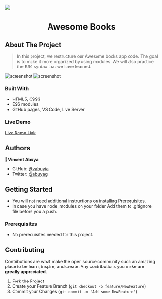 ![](https://img.shields.io/badge/Microverse-blueviolet)
<h1 align="center">Awesome Books</h1>

## About The Project

> In this project, we restructure our Awesome books app code. The goal is to make it more organized by using modules. We will also practice the ES6 syntax that we have learned.

![screenshot](Assets/Screenshot1.png)
![screenshot](Assets/Screenshot2.png)

### Built With

- HTML5, CSS3
- ES6 modules
- GitHub pages, VS Code, Live Server

### Live Demo

[Live Demo Link](https://ibrohimrasulov.github.io/AwesomeBooks-with-ES6//)

## Authors

👤**Vincent Abuya**

- GitHub: [@vabuyia](https://github.com/vabuyia)
- Twitter: [@abuyag](https://twitter.com/abuyag)

## Getting Started

* You will not need additional instructions on installing Prerequisites.
* In case you have node_modules on your folder Add them to .gitignore file before you a push.

### Prerequisites

* No prerequisites needed for this project.


## Contributing

Contributions are what make the open source community such an amazing place to be learn, inspire, and create. Any contributions you make are **greatly appreciated**.

1. Fork the Project
2. Create your Feature Branch (`git checkout -b feature/NewFeature`)
3. Commit your Changes (`git commit -m 'Add some NewFeature'`)
